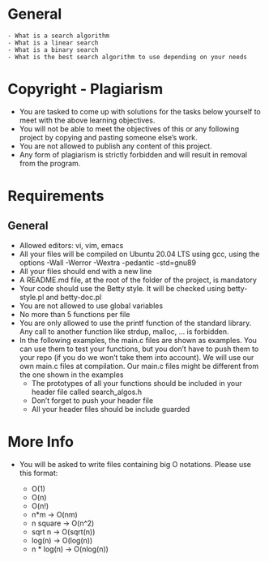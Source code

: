 # General

    - What is a search algorithm
    - What is a linear search
    - What is a binary search
    - What is the best search algorithm to use depending on your needs

# Copyright - Plagiarism

- You are tasked to come up with solutions for the tasks below yourself to meet with the above learning objectives.
- You will not be able to meet the objectives of this or any following project by copying and pasting someone else’s work.
- You are not allowed to publish any content of this project.
- Any form of plagiarism is strictly forbidden and will result in removal from the program.

# Requirements
 ## General

- Allowed editors: vi, vim, emacs
- All your files will be compiled on Ubuntu 20.04 LTS using gcc, using the options -Wall -Werror -Wextra -pedantic -std=gnu89
- All your files should end with a new line
- A README.md file, at the root of the folder of the project, is mandatory
- Your code should use the Betty style. It will be checked using betty-style.pl and betty-doc.pl
- You are not allowed to use global variables
- No more than 5 functions per file
- You are only allowed to use the printf function of the standard library. Any call to another function like strdup, malloc, … is forbidden.
- In the following examples, the main.c files are shown as examples. You can use them to test your functions, but you don’t have to push them to your repo (if you do we won’t take them into account). We will use our own main.c files at compilation. Our main.c files might be different from the one shown in the examples
    - The prototypes of all your functions should be included in your header file called search_algos.h
    - Don’t forget to push your header file
    - All your header files should be include guarded

# More Info

- You will be asked to write files containing big O notations. Please use this format:

    - O(1)
    - O(n)
    - O(n!)
    - n*m -> O(nm)
    - n square -> O(n^2)
    - sqrt n -> O(sqrt(n))
    - log(n) -> O(log(n))
    - n * log(n) -> O(nlog(n))
